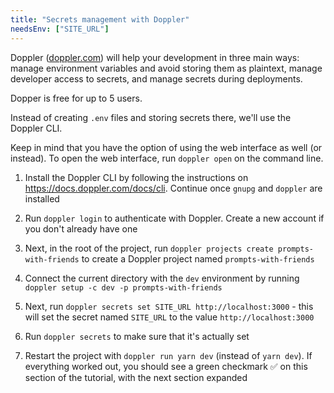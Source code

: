 ```yaml
---
title: "Secrets management with Doppler"
needsEnv: ["SITE_URL"]
---
```


Doppler (<a href="https://doppler.com" >doppler.com</a>) will help your development in three main ways: manage environment variables and avoid storing them as plaintext, manage developer access to secrets, and manage secrets during deployments.

Dopper is free for up to 5 users.

Instead of creating `.env` files and storing secrets there, we'll use the Doppler CLI.

Keep in mind that you have the option of using the web interface as well (or instead). To open the web interface, run `doppler open` on the command line.

1. Install the Doppler CLI by following the instructions on <a href="https://docs.doppler.com/docs/cli" >https://docs.doppler.com/docs/cli</a>. Continue once `gnupg` and `doppler` are installed

1. Run `doppler login` to authenticate with Doppler. Create a new account if you don't already have one

1. Next, in the root of the project, run `doppler projects create prompts-with-friends` to create a Doppler project named `prompts-with-friends`

1. Connect the current directory with the `dev` environment by running `doppler setup -c dev -p prompts-with-friends`

1. Next, run `doppler secrets set SITE_URL http://localhost:3000` - this will set the secret named `SITE_URL` to the value `http://localhost:3000`

1. Run `doppler secrets` to make sure that it's actually set

1. Restart the project with `doppler run yarn dev` (instead of `yarn dev`). If everything worked out, you should see a green checkmark ✅ on this section of the tutorial, with the next section expanded
